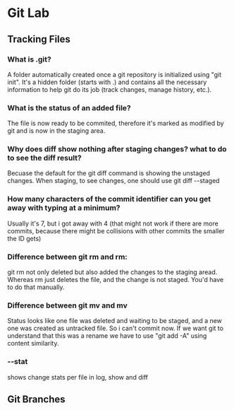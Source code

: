 # Git Lab


## Tracking Files

### What is .git?
A folder automatically created once a git repository is initialized using "git init". It's a hidden folder (starts with .) and contains all the necessary information to help git do its job (track changes, manage history, etc.).

### What is the status of an added file?
The file is now ready to be commited, therefore it's marked as modified by git and is now in the staging area.

### Why does diff show nothing after staging changes? what to do to see the diff result?
Becuase the default for the git diff command is showing the unstaged changes. When staging, to see changes, one should use git diff --staged


### How many characters of the commit identifier can you get away with typing at a minimum?
Usually it's 7, but i got away with 4 (that might not work if there are more commits, because there might be collisions with other commits the smaller the ID gets)

### Difference between git rm and rm:
git rm not only deleted but also added the changes to the staging aread.
Whereas rm just deletes the file, and the change is not staged. You'd have to do that manually.


### Difference between git mv and mv
Status looks like one file was deleted and waiting to be staged, and a new one was created as untracked file.
So i can't commit now.
If we want git to understand that this was a rename we have to use "git add -A" using content similarity.

### --stat
shows change stats per file in log, show and diff

## Git Branches


